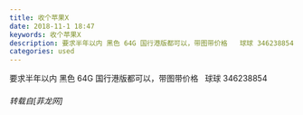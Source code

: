 ```yaml
---
title: 收个苹果X
date: 2018-11-1 18:47
keywords: 收个苹果X
description: 要求半年以内 黑色 64G 国行港版都可以，带图带价格   球球 346238854
categories: used
---
```

<td class="t_f" id="postmessage_2203548">

要求半年以内 黑色 64G 国行港版都可以，带图带价格   球球 346238854</td>
###### 转载自[菲龙网]